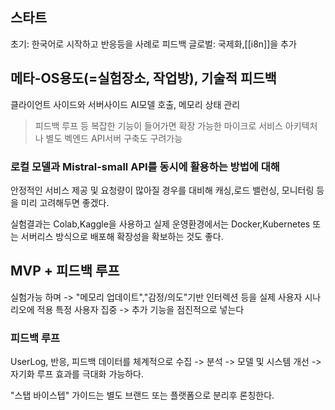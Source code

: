 
## 스타트
초기: 한국어로 시작하고 반응등을 사례로 피드백
글로벌: 국제화,[[i8n]]을 추가

## 메타-OS용도(=실험장소, 작업방), 기술적 피드백
클라이언트 사이드와 서버사이드 AI모델 호출, 메모리 상태 관리
> 피드백 루프 등 복잡한 기능이 들어가면 확장 가능한 마이크로 서비스 아키텍처나 별도 벡엔드 API서버 구축도 구려가능

### 로컬 모델과 Mistral-small API를 동시에 활용하는 방법에 대해
안정적인 서비스 제공 및 요청량이 많아질 경우를 대비해
캐싱,로드 밸런싱, 모니터링 등을 미리 고려해두면 좋겠다.

실험결과는 Colab,Kaggle을 사용하고 실제 운영환경에서는 Docker,Kubernetes 또는 서버리스 방식으로 배포해 확장성을 확보하는 것도 좋다.

## MVP + 피드백 루프
실험가능 하며 -> "메모리 업데이트","감정/의도"기반 인터렉션 등을 실제 사용자 시나리오에 적용
특정 사용자 집중 -> 추가 기능을 점진적으로 넣는다

### 피드백 루프
UserLog, 반응, 피드백 데이터를 체계적으로 수집 -> 분석 -> 모델 및 시스템 개선 -> 자기화 루프 효과를 극대화 가능하다.

"스탭 바이스텝" 가이드는 별도 브랜드 또는 플랫폼으로 분리후 론칭한다.
